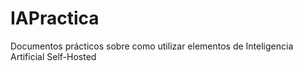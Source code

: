 # IAPractica
Documentos prácticos sobre como utilizar elementos de Inteligencia Artificial Self-Hosted
